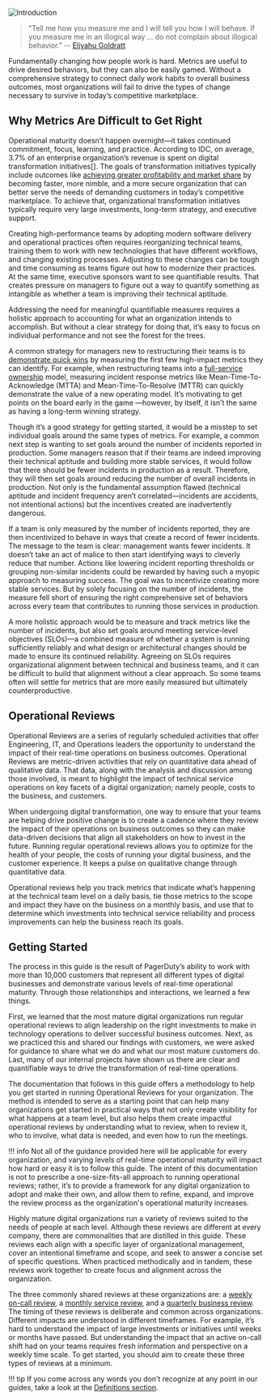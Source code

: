 ![Introduction](../assets/img/headers/OpsReviews-Intro.png)

> "Tell me how you measure me and I will tell you how I will behave. If you measure me in an illogical way … do not complain about illogical behavior.” -- [Eliyahu Goldratt](https://en.wikipedia.org/wiki/Eliyahu_M._Goldratt)

Fundamentally changing how people work is hard. Metrics are useful to drive desired behaviors, but they can also be easily gamed. Without a comprehensive strategy to connect daily work habits to overall business outcomes, most organizations will fail to drive the types of change necessary to survive in today’s competitive marketplace.

## Why Metrics Are Difficult to Get Right
Operational maturity doesn’t happen overnight—it takes continued commitment, focus, learning, and practice. According to IDC, on average, 3.7% of an enterprise organization’s revenue is spent on digital transformation initiatives[]. The goals of transformation initiatives typically include outcomes like [achieving greater profitability and market share](https://services.google.com/fh/files/misc/state-of-devops-2019.pdf) by becoming faster, more nimble, and a more secure organization that can better serve the needs of demanding customers in today’s competitive marketplace. To achieve that, organizational transformation initiatives typically require very large investments, long-term strategy, and executive support.

Creating high-performance teams by adopting modern software delivery and operational practices often requires reorganizing technical teams,  training them to work with new technologies that have different workflows, and changing existing processes. Adjusting to these changes can be tough and time consuming as teams figure out how to modernize their practices. At the same time, executive sponsors want to see quantifiable results. That creates pressure on managers to figure out a way to quantify something as intangible as whether a team is improving their technical aptitude.

Addressing the need for meaningful quantifiable measures requires a holistic approach to accounting for what an organization intends to accomplish. But without a clear strategy for doing that, it’s easy to focus on individual performance and not see the forest for the trees.

A common strategy for managers new to restructuring their teams is to [demonstrate quick wins](https://ownership.pagerduty.com/digital_transformation/) by measuring the first few high-impact metrics they can identify. For example, when restructuring teams into a [full-service ownership](https://ownership.pagerduty.com) model, measuring incident response metrics like Mean-Time-To-Acknowledge (MTTA) and Mean-Time-To-Resolve (MTTR) can quickly demonstrate the value of a new operating model. It’s motivating to get points on the board early in the game	—however, by itself, it isn’t the same as having a long-term winning strategy.

Though it’s a good strategy for getting started, it would be a misstep to set individual goals around the same types of metrics. For example, a common next step is wanting to set goals around the number of incidents reported in production. Some managers reason that if their teams are indeed improving their technical aptitude and building more stable services, it would follow that there should be fewer incidents in production as a result. Therefore, they will then set goals around reducing the number of overall incidents in production. Not only is the fundamental assumption flawed (technical aptitude and incident frequency aren’t correlated—incidents are accidents, not intentional actions) but the incentives created are inadvertently dangerous.

If a team is only measured by the number of incidents reported, they are then incentivized to behave in ways that create a record of fewer incidents. The message to the team is clear: management wants fewer incidents. It doesn’t take an act of malice to then start identifying ways to cleverly reduce that number. Actions like lowering incident reporting thresholds or grouping non-similar incidents could be rewarded by having such a myopic approach to measuring success. The goal was to incentivize creating more stable services. But by solely focusing on the number of incidents, the measure fell short of ensuring the right comprehensive set of behaviors across every team that contributes to running those services in production.

A more holistic approach would be to measure and track metrics like the number of incidents, but also set goals around meeting service-level objectives (SLOs)—a combined measure of whether a system is running sufficiently reliably and what design or architectural changes should be made to ensure its continued reliability. Agreeing on SLOs requires organizational alignment between technical and business teams, and it can be difficult to build that alignment without a clear approach. So some teams often will settle for metrics that are more easily measured but ultimately counterproductive.

## Operational Reviews
Operational Reviews are a series of regularly scheduled activities that offer Engineering, IT, and Operations leaders the opportunity to understand the impact of their real-time operations on business outcomes. Operational Reviews are metric-driven activities that rely on quantitative data ahead of qualitative data. That data, along with the analysis and discussion among those involved, is meant to highlight the impact of technical service operations on key facets of a digital organization; namely people, costs to the business, and customers.

When undergoing digital transformation, one way to ensure that your teams are helping drive positive change is to create a cadence where they review the impact of their operations on business outcomes so they can make data-driven decisions that align all stakeholders on how to invest in the future. Running regular operational reviews allows you to optimize for the health of your people, the costs of running your digital business, and the customer experience. It keeps a pulse on qualitative change through quantitative data.

Operational reviews help you track metrics that indicate what’s happening at the technical team level on a daily basis, tie those metrics to the scope and impact they have on the business on a monthly basis, and use that to determine which investments into technical service reliability and process improvements can help the business reach its goals.

## Getting Started
The process in this guide is the result of PagerDuty’s ability to work with more than 10,000 customers that represent all different types of digital businesses and demonstrate various levels of real-time operational maturity. Through those relationships and interactions, we learned a few things.

First, we learned that the most mature digital organizations run regular operational reviews to align leadership on the right investments to make in technology operations to deliver successful business outcomes. Next, as we practiced this and shared our findings with customers, we were asked for guidance to share what we do and what our most mature customers do. Last, many of our internal projects have shown us there are clear and quantifiable ways to drive the transformation of real-time operations.

The documentation that follows in this guide offers a methodology to help you get started in running Operational Reviews for your organization. The method is intended to serve as a starting point that can help many organizations get started in practical ways that not only create visibility for what happens at a team level, but also helps them create impactful operational reviews by understanding what to review, when to review it, who to involve, what data is needed, and even how to run the meetings.

!!! info
    Not all of the guidance provided here will be applicable for every organization, and varying levels of real-time operational maturity will impact how hard or easy it is to follow this guide. The intent of this documentation is not to prescribe a one-size-fits-all approach to running operational reviews; rather, it’s to provide a framework for any digital organization to adopt and make their own, and allow them to refine, expand, and improve the review process as the organization's operational maturity increases.

Highly mature digital organizations run a variety of reviews suited to the needs of people at each level. Although these reviews are different at every company, there are commonalities that are distilled in this guide. These reviews each align with a specific layer of organizational management, cover an intentional timeframe and scope, and seek to answer a concise set of specific questions. When practiced methodically and in tandem, these reviews work together to create focus and alignment across the organization.

The three commonly shared reviews at these organizations are: a [weekly on-call review](/reviews/oncall.md), a [monthly service review](/reviews/service.md), and a [quarterly business review](/reviews/business.md). The timing of these reviews is deliberate and common across organizations. Different impacts are understood in different timeframes. For example, it’s hard to understand the impact of large investments or initiatives until weeks or months have passed. But understanding the impact that an active on-call shift had on your teams requires fresh information and perspective on a weekly time scale. To get started, you should aim to create these three types of reviews at a minimum.

!!! tip
    If you come across any words you don’t recognize at any point in our guides, take a look at the [Definitions section](definitions.md).
